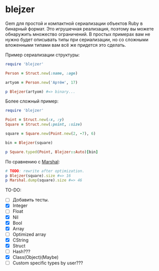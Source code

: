 # blejzer

Gem для простой и компактной сериализации объектов Ruby в бинарный формат. Это игрушечная реализация, поэтому вы можете обнаружить множество ограничений. В простых примерах вам не нужно будет описывать типы при сериализации, но со сложными вложенными типами вам всё же придется это сделать.

Пример сериализации структуры:
```ruby
require 'blejzer'

Person = Struct.new(:name, :age)

artyom = Person.new('Артём', 17)

p Blejzer(artyom) #=> binary...
```

Более сложный пример:
```ruby
require 'blejzer'

Point = Struct.new(:x, :y)
Square = Struct.new(:point, :size)

square = Square.new(Point.new(2, -7), 6)

bin = Blejzer(square)

p Square.typed(Point, Blejzer::Auto)[bin]
```
По сравнению с [Marshal](https://rubyapi.org/3.1/o/marshal):
```ruby
# TODO: rewrite after optimization.
p Blejzer(square).size #=> 16
p Marshal.dump(square).size #=> 46
```

TO-DO:
- [ ] Добавить тесты.
- [x] Integer
- [ ] Float
- [x] Nil 
- [x] Bool 
- [x] Array
- [ ] Optimized array
- [x] CString
- [x] Struct
- [ ] Hash???
- [x] Class(Object)(Maybe)
- [ ] Custom specific types by user???

